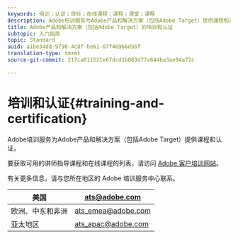 ```yaml
---
keywords: 培训；认证；目标；在线课程；课程；课堂；课程
description: Adobe培训服务为Adobe产品和解决方案（包括Adobe Target）提供课程和认证。
title: Adobe产品和解决方案（包括Adobe Target）的培训和认证
subtopic: 入门指南
topic: Standard
uuid: a1be34dd-9790-4c8f-be61-07f46966d56f
translation-type: tm+mt
source-git-commit: 217ca811521e67dcd1b063d77a644ba3ae94a72c

---
```



# 培训和认证{#training-and-certification}

Adobe培训服务为Adobe产品和解决方案（包括Adobe Target）提供课程和认证。

要获取可用的讲师指导课程和在线课程的列表，请访问 [Adobe 客户培训网站](https://training.adobe.com/training/courses.html#solution=adobeTarget)。

有关更多信息，请与您所在地区的 Adobe 培训服务中心联系。

| 美国 | [ats@adobe.com](mailto:ats@adobe.com) |
|---|---|
| 欧洲、中东和非洲 | [ats_emea@adobe.com](mailto:ats_emea@adobe.com) |
| 亚太地区 | [ats_apac@adobe.com](mailto:ats_apac@adobe.com) |

